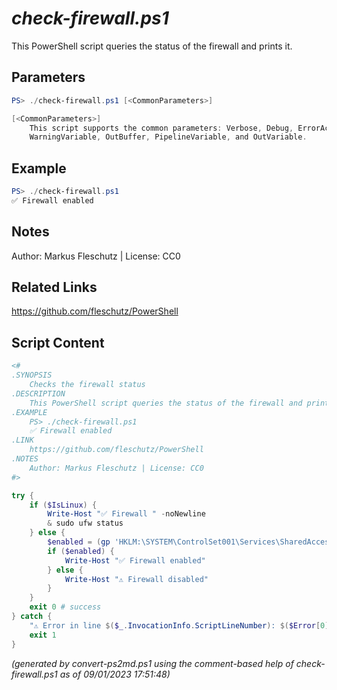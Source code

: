 *check-firewall.ps1*
================

This PowerShell script queries the status of the firewall and prints it.

Parameters
----------
```powershell
PS> ./check-firewall.ps1 [<CommonParameters>]

[<CommonParameters>]
    This script supports the common parameters: Verbose, Debug, ErrorAction, ErrorVariable, WarningAction, 
    WarningVariable, OutBuffer, PipelineVariable, and OutVariable.
```

Example
-------
```powershell
PS> ./check-firewall.ps1
✅ Firewall enabled

```

Notes
-----
Author: Markus Fleschutz | License: CC0

Related Links
-------------
https://github.com/fleschutz/PowerShell

Script Content
--------------
```powershell
<#
.SYNOPSIS
	Checks the firewall status
.DESCRIPTION
	This PowerShell script queries the status of the firewall and prints it.
.EXAMPLE
	PS> ./check-firewall.ps1
	✅ Firewall enabled
.LINK
	https://github.com/fleschutz/PowerShell
.NOTES
	Author: Markus Fleschutz | License: CC0
#>

try {
	if ($IsLinux) {
		Write-Host "✅ Firewall " -noNewline
		& sudo ufw status
	} else {
		$enabled = (gp 'HKLM:\SYSTEM\ControlSet001\Services\SharedAccess\Parameters\FirewallPolicy\DomainProfile').EnableFirewall
		if ($enabled) {
			Write-Host "✅ Firewall enabled"
		} else {
			Write-Host "⚠️ Firewall disabled"
		}
	}
	exit 0 # success
} catch {
	"⚠️ Error in line $($_.InvocationInfo.ScriptLineNumber): $($Error[0])"
	exit 1
}
```

*(generated by convert-ps2md.ps1 using the comment-based help of check-firewall.ps1 as of 09/01/2023 17:51:48)*
